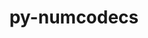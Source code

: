 ---
title: "py-numcodecs"
layout: cache
categories: [package, v0.22.5]
meta: {"compilers": ["gcc@=11.4.0", "oneapi@=2024.0.0"], "num_specs": 2, "num_specs_by_stack": {"e4s": 1, "e4s-oneapi": 1, "root": 2}, "oss": ["ubuntu22.04"], "platforms": ["linux"], "stacks": ["e4s", "e4s-oneapi", "root"], "targets": ["x86_64_v3"], "versions": ["0.11.0"]}
spec_details: [{"compiler": "gcc@=11.4.0", "hash": "juk25vvkw3fqve6h64l5i2h3p7upzjie", "os": "ubuntu22.04", "platform": "linux", "size": "-", "stacks": ["e4s", "root"], "tarball": "https://binaries.spack.io/v0.22.5/build_cache/linux-ubuntu22.04-x86_64_v3/gcc-11.4.0/py-numcodecs-0.11.0/linux-ubuntu22.04-x86_64_v3-gcc-11.4.0-py-numcodecs-0.11.0-juk25vvkw3fqve6h64l5i2h3p7upzjie.spack", "target": "x86_64_v3", "variants": ["build_system=python_pip", "~msgpack"], "versions": ["0.11.0"]}, {"compiler": "oneapi@=2024.0.0", "hash": "jumdutxrmvvvpm27zqmbom2zdradkasc", "os": "ubuntu22.04", "platform": "linux", "size": "-", "stacks": ["e4s-oneapi", "root"], "tarball": "https://binaries.spack.io/v0.22.5/build_cache/linux-ubuntu22.04-x86_64_v3/oneapi-2024.0.0/py-numcodecs-0.11.0/linux-ubuntu22.04-x86_64_v3-oneapi-2024.0.0-py-numcodecs-0.11.0-jumdutxrmvvvpm27zqmbom2zdradkasc.spack", "target": "x86_64_v3", "variants": ["build_system=python_pip", "~msgpack"], "versions": ["0.11.0"]}]
---